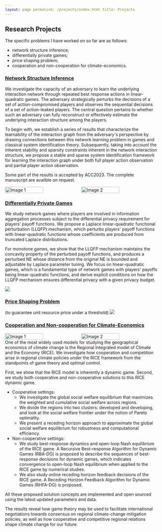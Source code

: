 ```yaml
---
layout: page permalink: /projects/index.html title: Projects
---
```


## Research Projects

The specific problems I have worked on so far are as follows:
- network structure inference;
- differentially private games;
- price shaping problem;
- cooperation and non-cooperation for climate-economics.

### [Network Structure Inference](https://chyj528.github.io/mypaper/ACC_2023_Learn_Game_Structure.pdf)

We investigate the capacity of an adversary to learn the underlying interaction network through repeated best response actions in linear-quadratic games. The adversary strategically perturbs the decisions of a set of action-compromised players and observes the sequential decisions of a set of action-leaked players. The central question pertains to whether such an adversary can fully reconstruct or effectively estimate the underlying interaction structure among the players. 

To begin with, we establish a series of results that characterize the 
learnability of the interaction graph from the adversary's perspective by 
drawing connections between this network learning problem in games and 
classical system identification theory. Subsequently, taking into account 
the inherent stability and sparsity constraints inherent in the network 
interaction structure, we propose a stable and sparse system identification 
framework for learning the interaction graph under both full player action 
observation and partial player action observation.

Some part of the results is accepted by ACC2023. The complete manuscript are availble on request.
<div style="display:flex">
    <img src="https://chyj528.github.io/research/inference/noise_performance.png" alt="Image 1" style="width:50%;">
    <img src="https://chyj528.github.io/research/inference/T_performance.png" alt="Image 2" style="width:50%;">
</div>

### [Differentially Private Games](https://chyj528.github.io/mypaper/ACC_2023_Private_Game.pdf)

We study network games where players are involved in information aggregation 
processes subject to the differential privacy requirement for players’ payoff functions. We propose a Laplace linear-quadratic functional perturbation (LLQFP) mechanism, which perturbs players' payoff functions with linear-quadratic functions whose coefficients are produced from truncated Laplace distributions. 

For monotone games, we show that the LLQFP mechanism maintains the concavity property of the perturbed payoff functions, and produces a perturbed NE whose distance from the original NE is bounded and adjustable by Laplace parameter tuning. We focus on linear-quadratic games, which is a fundamental type of network games with players' payoffs being linear-quadratic functions, and derive explicit conditions on how the LLQFP mechanism ensures differential privacy with a given privacy budget.

<img src="https://chyj528.github.io/research/privacy/Pipeline.png">

### [Price Shaping Problem]((https://chyj528.github.io/mypaper/Automatica_2022.pdf))

(to guarantee unit resource price under a threshold)
<img src="https://chyj528.github.io/research/shaping/rhp_ehp.png">

### [Cooperation and Non-cooperation for Climate-Economics](https://chyj528.github.io/mypaper/arXiv_climate.pdf)

<div style="display:flex">
    <img src="https://chyj528.github.io/research/climate/DICE_workflow.png" alt="Image 1" style="width:50%;">
    <img src="https://chyj528.github.io/research/climate/RICE_workflow.png" 
alt="Image 2" style="width:50%;">
</div>


<div class="no-indent">
One of the most widely used models for studying the geographical economics 
of climate change is the Regional Integrated model of Climate and the 
Economy (RICE). We investigate how cooperation and competition arise in regional climate policies under the RICE framework from the standpoints of game theory and optimal control. 

First, we show that the RICE model is inherently a dynamic game. Second, we 
study both cooperative and non-cooperative solutions to this RICE dynamic game.
- Cooperative settings:
  - We investigate the global social welfare equilibrium that maximizes the 
    weighted and cumulative social welfare across regions.
  - We divide the regions into two clusters: developed and developing, 
and look at the social welfare frontier under the notion of Pareto optimality.
  - We present a receding horizon approach to approximate the global 
social welfare equilibrium for robustness and computational efficiency. 
- Non-cooperative settings:
  - We study best-response dynamics and open-loop Nash 
    equilibrium of the RICE game. A Recursive Best-response Algorithm for Dynamic Games (RBA-DG) is 
    proposed to describe the sequences of best-response decisions for dynamic games, which indicates convergence to open-loop Nash equilibrium when applied to the RICE game by numerical studies. 
  - We also study online receding horizon feedback decisions of the RICE 
    game. A Receding Horizon Feedback Algorithm for Dynamic Games (RHFA-DG) is proposed.
    
All these proposed solution concepts are implemented and open sourced using the latest updated parameters and data. 

The results reveal how game theory may be used to facilitate international negotiations towards consensus on regional climate-change mitigation policies, as well as how cooperative and competitive regional relations shape climate change for our future.
</div> 